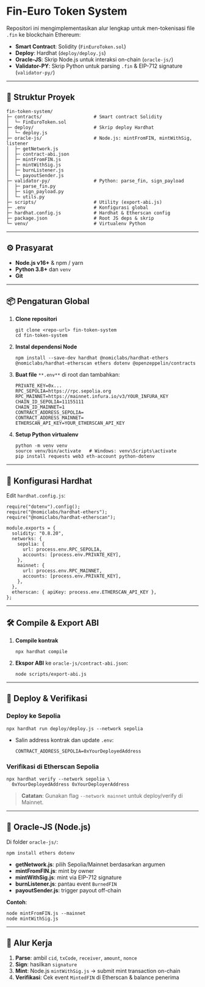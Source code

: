# Fin-Euro Token System

Repositori ini mengimplementasikan alur lengkap untuk men-tokenisasi file `.fin` ke blockchain Ethereum:

- **Smart Contract**: Solidity (`FinEuroToken.sol`)
- **Deploy**: Hardhat (`deploy/deploy.js`)
- **Oracle-JS**: Skrip Node.js untuk interaksi on-chain (`oracle-js/`)
- **Validator-PY**: Skrip Python untuk parsing `.fin` & EIP-712 signature (`validator-py/`)

---

## 📁 Struktur Proyek

```
fin-token-system/
├─ contracts/                   # Smart contract Solidity
│  └─ FinEuroToken.sol
├─ deploy/                      # Skrip deploy Hardhat
│  └─ deploy.js
├─ oracle-js/                   # Node.js: mintFromFIN, mintWithSig, listener
│  ├─ getNetwork.js
│  ├─ contract-abi.json
│  ├─ mintFromFIN.js
│  ├─ mintWithSig.js
│  ├─ burnListener.js
│  └─ payoutSender.js
├─ validator-py/                # Python: parse_fin, sign_payload
│  ├─ parse_fin.py
│  ├─ sign_payload.py
│  └─ utils.py
├─ scripts/                     # Utility (export-abi.js)
├─ .env                         # Konfigurasi global
├─ hardhat.config.js            # Hardhat & Etherscan config
├─ package.json                 # Root JS deps & skrip
└─ venv/                        # Virtualenv Python
```

---

## ⚙️ Prasyarat

- **Node.js v16+** & npm / yarn
- **Python 3.8+** dan `venv`
- **Git**

---

## 📦 Pengaturan Global

1.  **Clone repositori**

    ```
    git clone <repo-url> fin-token-system
    cd fin-token-system
    ```

2.  **Instal dependensi Node**

    ```
    npm install --save-dev hardhat @nomiclabs/hardhat-ethers @nomiclabs/hardhat-etherscan ethers dotenv @openzeppelin/contracts
    ```

3.  **Buat file** `**.env**` di root dan tambahkan:

    ```
    PRIVATE_KEY=0x...
    RPC_SEPOLIA=https://rpc.sepolia.org
    RPC_MAINNET=https://mainnet.infura.io/v3/YOUR_INFURA_KEY
    CHAIN_ID_SEPOLIA=11155111
    CHAIN_ID_MAINNET=1
    CONTRACT_ADDRESS_SEPOLIA=
    CONTRACT_ADDRESS_MAINNET=
    ETHERSCAN_API_KEY=YOUR_ETHERSCAN_API_KEY
    ```

4.  **Setup Python virtualenv**

    ```
    python -m venv venv
    source venv/bin/activate   # Windows: venv\Scripts\activate
    pip install requests web3 eth-account python-dotenv
    ```

---

## 🔨 Konfigurasi Hardhat

Edit `hardhat.config.js`:

```
require("dotenv").config();
require("@nomiclabs/hardhat-ethers");
require("@nomiclabs/hardhat-etherscan");

module.exports = {
  solidity: "0.8.20",
  networks: {
    sepolia: {
      url: process.env.RPC_SEPOLIA,
      accounts: [process.env.PRIVATE_KEY],
    },
    mainnet: {
      url: process.env.RPC_MAINNET,
      accounts: [process.env.PRIVATE_KEY],
    },
  },
  etherscan: { apiKey: process.env.ETHERSCAN_API_KEY },
};
```

---

## 🛠 Compile & Export ABI

1.  **Compile kontrak**

    ```
    npx hardhat compile
    ```

2.  **Ekspor ABI** ke `oracle-js/contract-abi.json`:

    ```
    node scripts/export-abi.js
    ```

---

## 🚀 Deploy & Verifikasi

### Deploy ke Sepolia

```
npx hardhat run deploy/deploy.js --network sepolia
```

- Salin address kontrak dan update `.env`:

  ```
  CONTRACT_ADDRESS_SEPOLIA=0xYourDeployedAddress
  ```

### Verifikasi di Etherscan Sepolia

```
npx hardhat verify --network sepolia \
  0xYourDeployedAddress 0xYourDeployerAddress
```

> **Catatan**: Gunakan flag `--network mainnet` untuk deploy/verify di Mainnet.

---

## 🔑 Oracle-JS (Node.js)

Di folder `oracle-js/`:

```
npm install ethers dotenv
```

- **getNetwork.js**: pilih Sepolia/Mainnet berdasarkan argumen
- **mintFromFIN.js**: mint by owner
- **mintWithSig.js**: mint via EIP-712 signature
- **burnListener.js**: pantau event `BurnedFIN`
- **payoutSender.js**: trigger payout off-chain

**Contoh**:

```
node mintFromFIN.js --mainnet
node mintWithSig.js
```

---

## 🔄 Alur Kerja

1.  **Parse**: ambil `cid`, `txCode`, `receiver`, `amount`, `nonce`
2.  **Sign**: hasilkan `signature`
3.  **Mint**: Node.js `mintWithSig.js` → submit mint transaction on-chain
4.  **Verifikasi**: Cek event `MintedFIN` di Etherscan & balance penerima
